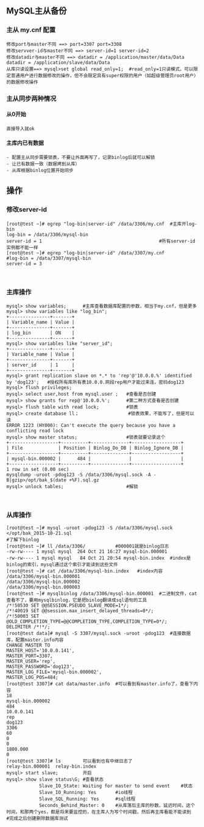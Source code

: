 ## MySQL主从备份
### 主从 my.cnf 配置
    修改port与master不同	==> port=3307 port=3308
    修改servver-id与master不同 ==> server-id=1 server-id=2
    修改datadir与master不同 ==> datadir = /application/master/data/Data  datadir = /application/slave/data/Data 
    从库只读设置==> mysql>set global read_only=1;  #read_only=1只读模式，可以限定普通用户进行数据修改的操作，但不会限定具有super权限的用户（如超级管理员root用户）的数据修改操作
### 主从同步两种情况
#### 从0开始
    直接导入就ok
#### 主库内已有数据
    - 配置主从同步需要锁表，不要让外面再写了，记录binlog后就可以解锁
    - 让已有数据一致（数据拷到从库）
    - 从库根据binlog位置开始同步
    
## 操作
### 修改server-id
    [root@test ~]# egrep "log-bin|server-id" /data/3306/my.cnf 	#主库开log-bin
    log-bin = /data/3306/mysql-bin								
    server-id = 1											#所有server-id实例都不能一样
    [root@test ~]# egrep "log-bin|server-id" /data/3307/my.cnf 
    #log-bin = /data/3307/mysql-bin
    server-id = 3
    
### 主库操作
    mysql> show variables;		#主库查看数据库配置的参数，相当于my.cnf，但是更多
    mysql> show variables like "log_bin";	
    +---------------+-------+
    | Variable_name | Value |
    +---------------+-------+
    | log_bin       | ON    |
    +---------------+-------+
    mysql> show variables like "server_id";
    +---------------+-------+
    | Variable_name | Value |
    +---------------+-------+
    | server_id     | 1     |
    +---------------+-------+
    mysql> grant replication slave on *.* to 'rep'@'10.0.0.%' identified by 'dog123';	#授权所有库所有表10.0.0.网段rep用户才能过来连，密码dog123
    mysql> flush privileges;
    mysql> select user,host from mysql.user ;	#查看是否创建
    mysql> show grants for rep@'10.0.0.%';		#第二种方式查看是否创建
    mysql> flush table with read lock;			#锁表
    mysql> create database ll；					#锁表效果，不能写了，但是可以读
    ERROR 1223 (HY000): Can't execute the query because you have a conflicting read lock
    mysql> show master status;					#锁表就要记录这个
    +------------------+----------+--------------+------------------+
    | File             | Position | Binlog_Do_DB | Binlog_Ignore_DB |
    +------------------+----------+--------------+------------------+
    | mysql-bin.000002 |      484 |              |                  |
    +------------------+----------+--------------+------------------+
    1 row in set (0.00 sec)
    mysqldump -uroot -pdog123 -S /data/3306/mysql.sock -A -B|gzip>/opt/bak_$(date +%F).sql.gz
    mysql> unlock tables;						#解锁
    
    
### 从库操作
    [root@test ~]# mysql -uroot -pdog123 -S /data/3306/mysql.sock </opt/bak_2015-10-21.sql 
    #了解下binlog
    [root@test ~]# ll /data/3306/			#000001就是binlog日志
    -rw-rw---- 1 mysql mysql  264 Oct 21 16:27 mysql-bin.000001
    -rw-rw---- 1 mysql mysql   84 Oct 21 20:54 mysql-bin.index	#index是binlog的索引，mysql通过这个索引才能读到这些文件
    [root@test ~]# cat /data/3306/mysql-bin.index 	#index内容
    /data/3306/mysql-bin.000001
    /data/3306/mysql-bin.000002
    /data/3306/mysql-bin.000003
    [root@test ~]# mysqlbinlog /data/3306/mysql-bin.000001 	#二进制文件，cat查看不了，要用mysqlbinlog，它是把binlog翻译成sql语句的工具
    /*!50530 SET @@SESSION.PSEUDO_SLAVE_MODE=1*/;
    /*!40019 SET @@session.max_insert_delayed_threads=0*/;
    /*!50003 SET @OLD_COMPLETION_TYPE=@@COMPLETION_TYPE,COMPLETION_TYPE=0*/;
    DELIMITER /*!*/;
    [root@test data]# mysql -S 3307/mysql.sock -uroot -pdog123	#连接数据库，配置master.info内容
    CHANGE MASTER TO  	
    MASTER_HOST='10.0.0.141', 
    MASTER_PORT=3307,
    MASTER_USER='rep', 
    MASTER_PASSWORD='dog123', 
    MASTER_LOG_FILE='mysql-bin.000002',
    MASTER_LOG_POS=484;
    [root@test 3307]# cat data/master.info 	#可以看到有master.info了，查看下内容
    18
    mysql-bin.000002
    484
    10.0.0.141
    rep
    dog123
    3306 
    60
    0
    0
    1800.000
    0
    [root@test 3307]# ls		可以看到也有中继日志了
    relay-bin.000001  relay-bin.index
    mysql> start slave;			开启
    mysql> show slave status\G;	#查看状态
    			Slave_IO_State: Waiting for master to send event	#状态
                Slave_IO_Running: Yes		#io线程
    			Slave_SQL_Running: Yes		#sql线程
    			Seconds_Behind_Master: 0	#从库落后主库的秒数，延迟时间，这个时间，和那两个yes，都是将来要监控的，在主库人为写个时间戳，然后再主库看能不能读到
    #完成之后创建删除数据库测试			
    
    
    
    
